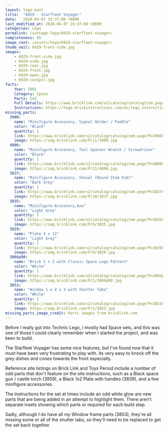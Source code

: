 ```yaml
---
layout: lego-post
title:  "6929 - Starfleet Voyager"
date:   2020-04-07 19:37:00 +0000
last_modified_at: 2020-04-07 19:37:00 +0000
categories: Lego
permalink: /vintage-lego/6929-starfleet-voyager/
completeness: 95
image_root: /assets/lego/6929-starfleet-voyager/
thumb_nail: 6929-front-side.jpg
images:
    - 6929-front-side.jpg
    - 6929-side.jpg
    - 6929-rear.jpg
    - 6929-front.jpg
    - 6929-open.jpg
    - 6929-cockpit.jpg
facts:
    Year: 1981
    Category: Space
    Parts: 242
    Full Details: https://www.bricklink.com/v2/catalog/catalogitem.page?S=6929-1#T=I
    Instructions: https://lego.brickinstructions.com/en/lego_instructions/set/6929/Starfleet_Voyager
missing_parts:
  3900:
    name: "Minifigure Accessory, Signal Holder / Paddle"
    color: "Black"
    quantity: 1
    link: https://www.bricklink.com/v2/catalog/catalogitem.page?P=3900&idColor=11
    image: https://img.bricklink.com/P/11/3900.jpg
  4006:
    name: "Minifigure Accessory, Tool Spanner Wrench / Screwdriver"
    color: "Black"
    quantity: 1
    link: https://www.bricklink.com/v2/catalog/catalogitem.page?P=4006&idColor=11
    image: https://img.bricklink.com/P/11/4006.jpg 
  3837:
    name: "Minifigure Accessory, Shovel (Round Stem End)"
    color: "Dark Grey"
    quantity: 1
    link: https://www.bricklink.com/v2/catalog/catalogitem.page?P=3837&idColor=10
    image: https://img.bricklink.com/P/10/3837.jpg 
  3835:
    name: "Minifigure Accessory,Axe"
    color: "Light Grey"
    quantity: 1
    link: https://www.bricklink.com/v2/catalog/catalogitem.page?P=3835&idColor=9
    image: https://img.bricklink.com/P/9/3835.jpg    
  3029:
    name: "Plate 4 x 12"
    color: "Light Grey"
    quantity: 1
    link: https://www.bricklink.com/v2/catalog/catalogitem.page?P=3029&idColor=9
    image: https://img.bricklink.com/P/9/3029.jpg     
  3004p90:
    name: "Brick 1 x 2 with Classic Space Logo Pattern"
    color: "White"
    quantity: 1
    link: https://www.bricklink.com/v2/catalog/catalogitem.page?P=3004p90&idColor=1
    image: https://img.bricklink.com/P/1/3004p90.jpg  
  3853:
    name: "Window 1 x 4 x 3 with Shutter Tabs"
    color: "White"
    quantity: 2
    link: https://www.bricklink.com/v2/catalog/catalogitem.page?P=3853&idColor=1
    image: https://img.bricklink.com/P/1/3853.jpg              
missing_parts_image_credit: Parts images from bricklink.com
---
```


Before I really got into Technic Lego, I mostly had Space sets, and this was one of those I could clearly remember when I started the project, and was keen to build.

The Starfleet Voyager has some nice features, but I've found now that it must have been very frustrating to play with. Its very easy to knock off the grey dishes and cones towards the front especially.

Reference site listings on Brick Link and Toys Period include a number of odd parts that don't feature on the site instructions, such as a Black space gun / castle torch (3959), a Black 1x2 Plate with handles (3839), and a few minifigure accessories.

The instructions for the set at times include an odd white glow are new parts that are being added in an attempt to highlight them. There aren't separate insets showing which parts or required for each build step.

Sadly, although I do have all my Window frame parts (3853), they're all missing some or all of the shutter tabs, so they'll need to be replaced to get the set back together.

